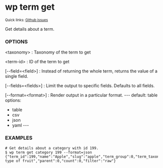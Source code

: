 # wp term get

<small>Quick links: <a href="https://github.com/issues?q=is%3Aopen+label%3Acommand%3Aterm-get+sort%3Aupdated-desc+org%3Awp-cli">Github issues</a></small>

Get details about a term.

### OPTIONS

&lt;taxonomy&gt;
: Taxonomy of the term to get

&lt;term-id&gt;
: ID of the term to get

[\--field=&lt;field&gt;]
: Instead of returning the whole term, returns the value of a single field.

[\--fields=&lt;fields&gt;]
: Limit the output to specific fields. Defaults to all fields.

[\--format=&lt;format&gt;]
: Render output in a particular format.
\---
default: table
options:
  - table
  - csv
  - json
  - yaml
\---

### EXAMPLES

    # Get details about a category with id 199.
    $ wp term get category 199 --format=json
    {"term_id":199,"name":"Apple","slug":"apple","term_group":0,"term_taxonomy_id":199,"taxonomy":"category","description":"A type of fruit","parent":0,"count":0,"filter":"raw"}



